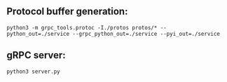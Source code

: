 ## Protocol buffer generation:

`
python3 -m grpc_tools.protoc -I./protos protos/* --python_out=./service --grpc_python_out=./service --pyi_out=./service
`

##  gRPC server:

`python3 server.py`

